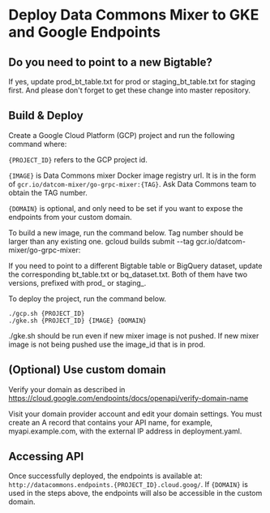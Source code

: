 # Deploy Data Commons Mixer to GKE and Google Endpoints

## Do you need to point to a new Bigtable? 

If yes, update prod_bt_table.txt for prod or staging_bt_table.txt for staging first. 
And please don't forget to get these change into master repository.

## Build & Deploy

Create a Google Cloud Platform (GCP) project and run the following command where:

`{PROJECT_ID}` refers to the GCP project id.

`{IMAGE}` is Data Commons mixer Docker image registry url. It is in the form of `gcr.io/datcom-mixer/go-grpc-mixer:{TAG}`. Ask Data Commons team to obtain the TAG number.

`{DOMAIN}` is optional, and only need to be set if you want to expose the endpoints from your custom domain.

To build a new image, run the command below. Tag number should be larger than any existing one. 
gcloud builds submit --tag gcr.io/datcom-mixer/go-grpc-mixer:<TAG> 

If you need to point to a different Bigtable table or BigQuery dataset, update the corresponding bt_table.txt or bq_dataset.txt.
Both of them have two versions, prefixed with prod_ or staging_.

To deploy the project, run the command below. 
```shell
./gcp.sh {PROJECT_ID}
./gke.sh {PROJECT_ID} {IMAGE} {DOMAIN}
```
./gke.sh should be run even if new mixer image is not pushed. If new mixer image is not being pushed use the image_id that is in prod.
 
## (Optional) Use custom domain

Verify your domain as described in <https://cloud.google.com/endpoints/docs/openapi/verify-domain-name>

Visit your domain provider account and edit your domain settings. You must create an A record that contains your API name, for example, myapi.example.com, with the external IP address in deployment.yaml.

## Accessing API

Once successfully deployed, the endpoints is available at: `http://datacommons.endpoints.{PROJECT_ID}.cloud.goog/`. If `{DOMAIN}` is used in the steps above, the endpoints will also be accessible in the custom domain.
